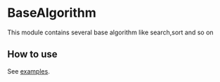 # BaseAlgorithm
This module contains several base algorithm like search,sort and so on

## How to use
See [examples](https://github.com/XuHangkun/BaseAlgorithm/tree/main/examples).